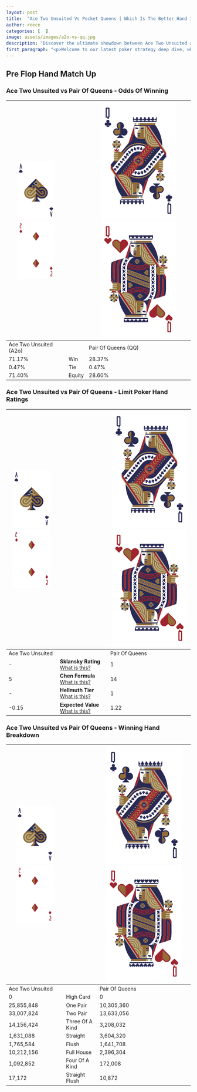 ```yaml
---
layout: post
title:  "Ace Two Unsuited Vs Pocket Queens | Which Is The Better Hand In Poker? A Complete Guide"
author: reece
categories: [  ]
image: assets/images/a2o-vs-qq.jpg
description: "Discover the ultimate showdown between Ace Two Unsuited and Pair Of Queens in poker! Uncover the odds, strategies, and scenarios where one hand triumphs over the other. Get ready to up your poker game with this thrilling analysis."
first_paragraph: "<p>Welcome to our latest poker strategy deep dive, where we're pitting two distinct hands against each other in a high-stakes showdown: Ace Two Unsuited vs Pair Of Queens.</p><p>In the dynamic world of poker, every decision counts, and knowing which hand holds the upper hand is key to your success at the table.</p><p>In this article, we'll dissect these two hands, explore the scenarios where one dominates the other, and equip you with the knowledge to make strategic choices that can tip the odds in your favor.</p><p>Get ready to unravel the intriguing dynamics of these poker hands and elevate your game to new heights.</p>"
---
```




[comment]: # (sp0)

## Pre Flop Hand Match Up

<div class="table hand-ratings" markdown="1"> 



### Ace Two Unsuited vs Pair Of Queens - Odds Of Winning


    
| ![image info](assets/images/hand1/A.png) ![image info](assets/images/hand1/2o.png) |  | ![image info](assets/images/hand2/Q.png) ![image info](assets/images/hand2/Qo.png) |
| -------- | -------- | -------- |
| Ace Two Unsuited (A2o) |  | Pair Of Queens (QQ) |
| 71.17% | Win | 28.37% |
| 0.47% | Tie | 0.47% |
| 71.40% | Equity | 28.60% |




[comment]: # (sp1)



### Ace Two Unsuited vs Pair Of Queens - Limit Poker Hand Ratings


    
| ![image info](assets/images/hand1/A.png) ![image info](assets/images/hand1/2o.png) |  | ![image info](assets/images/hand2/Q.png) ![image info](assets/images/hand2/Qo.png) |
| -------- | -------- | -------- |
| Ace Two Unsuited |  | Pair Of Queens |
| - | **Sklansky Rating** [What is this?](/sklansky-rating-explained) | 1 |
| 5 | **Chen Formula** [What is this?](/chen-formula-explained) | 14 |
| - | **Hellmuth Tier** [What is this?](/Hellmuth-tier-explained) | 1 |
| -0.15 | **Expected Value** [What is this?](/expected-value-explained) | 1.22 |




[comment]: # (sp2)



### Ace Two Unsuited vs Pair Of Queens - Winning Hand Breakdown


    
| ![image info](assets/images/hand1/A.png) ![image info](assets/images/hand1/2o.png) |  | ![image info](assets/images/hand2/Q.png) ![image info](assets/images/hand2/Qo.png) |
| -------- | -------- | -------- |
| Ace Two Unsuited |  | Pair Of Queens |
| 0 | High Card | 0 |
| 25,855,848 | One Pair | 10,305,360 |
| 33,007,824 | Two Pair | 13,633,056 |
| 14,156,424 | Three Of A Kind | 3,208,032 |
| 1,631,088 | Straight | 3,604,320 |
| 1,765,584 | Flush | 1,641,708 |
| 10,212,156 | Full House | 2,396,304 |
| 1,092,852 | Four Of A Kind | 172,008 |
| 17,172 | Straight Flush | 10,872 |




[comment]: # (sp3)



</div>

[comment]: # (sp4)



[comment]: # (sp5)

